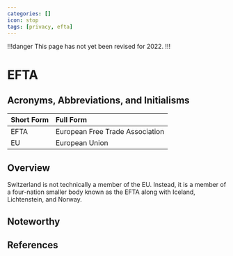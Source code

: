 ```yaml
---
categories: []
icon: stop
tags: [privacy, efta]
---
```


!!!danger
This page has not yet been revised for 2022.
!!!

# EFTA

## Acronyms, Abbreviations, and Initialisms

Short Form | Full Form
:--- | :---
EFTA | European Free Trade Association
EU | European Union

## Overview

Switzerland is not technically a member of the EU. Instead, it is a member of a four-nation smaller body known as the EFTA along with Iceland, Lichtenstein, and Norway.

## Noteworthy

## References